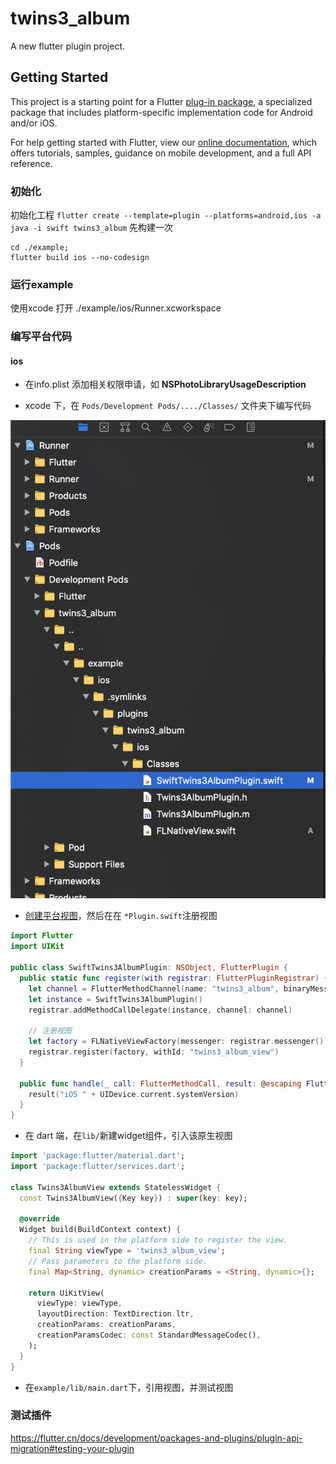 # twins3_album

A new flutter plugin project.

## Getting Started

This project is a starting point for a Flutter
[plug-in package](https://flutter.dev/developing-packages/),
a specialized package that includes platform-specific implementation code for
Android and/or iOS.

For help getting started with Flutter, view our
[online documentation](https://flutter.dev/docs), which offers tutorials,
samples, guidance on mobile development, and a full API reference.


### 初始化
初始化工程
`flutter create --template=plugin --platforms=android,ios -a java -i swift twins3_album`
先构建一次
```shell
cd ./example;
flutter build ios --no-codesign
```

### 运行example
使用xcode 打开 ./example/ios/Runner.xcworkspace

### 编写平台代码
#### ios

- 在info.plist 添加相关权限申请，如 **NSPhotoLibraryUsageDescription**

- xcode 下，在 `Pods/Development Pods/..../Classes/` 文件夹下编写代码

![image-20210630171312579](./img/image-20210630171312579.png)

- [创建平台视图](https://flutter.cn/docs/development/platform-integration/platform-views?tab=android-platform-views-java-tab#on-the-platform-side-1)，然后在在 `*Plugin.swift`注册视图

```swift
import Flutter
import UIKit

public class SwiftTwins3AlbumPlugin: NSObject, FlutterPlugin {
  public static func register(with registrar: FlutterPluginRegistrar) {
    let channel = FlutterMethodChannel(name: "twins3_album", binaryMessenger: registrar.messenger())
    let instance = SwiftTwins3AlbumPlugin()
    registrar.addMethodCallDelegate(instance, channel: channel)
    
    // 注册视图
    let factory = FLNativeViewFactory(messenger: registrar.messenger())
    registrar.register(factory, withId: "twins3_album_view")
  }

  public func handle(_ call: FlutterMethodCall, result: @escaping FlutterResult) {
    result("iOS " + UIDevice.current.systemVersion)
  }
}
```

- 在 dart 端，在`lib/`新建widget组件，引入该原生视图

```dart
import 'package:flutter/material.dart';
import 'package:flutter/services.dart';

class Twins3AlbumView extends StatelessWidget {
  const Twins3AlbumView({Key key}) : super(key: key);

  @override
  Widget build(BuildContext context) {
    // This is used in the platform side to register the view.
    final String viewType = 'twins3_album_view';
    // Pass parameters to the platform side.
    final Map<String, dynamic> creationParams = <String, dynamic>{};

    return UiKitView(
      viewType: viewType,
      layoutDirection: TextDirection.ltr,
      creationParams: creationParams,
      creationParamsCodec: const StandardMessageCodec(),
    );
  }
}

```

- 在`example/lib/main.dart`下，引用视图，并测试视图

### 测试插件
https://flutter.cn/docs/development/packages-and-plugins/plugin-api-migration#testing-your-plugin